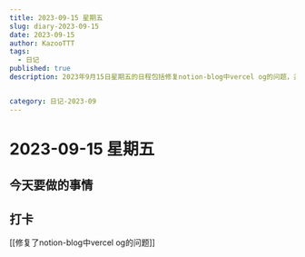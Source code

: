 ```yaml
---
title: 2023-09-15 星期五
slug: diary-2023-09-15
date: 2023-09-15
author: KazooTTT
tags:
  - 日记
published: true
description: 2023年9月15日星期五的日程包括修复notion-blog中vercel og的问题，并进行打卡记录。


category: 日记-2023-09
---
```


# 2023-09-15 星期五

<!-- start of weread -->
<!-- end of weread -->

## 今天要做的事情

## 打卡

[[修复了notion-blog中vercel og的问题]]

